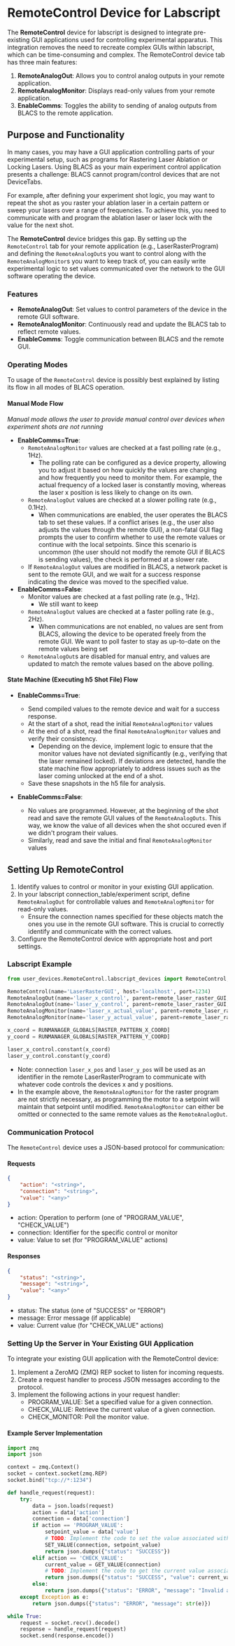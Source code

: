 # RemoteControl Device for Labscript

The **RemoteControl** device for labscript is designed to integrate pre-existing GUI applications used for controlling experimental apparatus. This integration removes the need to recreate complex GUIs within labscript, which can be time-consuming and complex. The RemoteControl device tab has three main features:

1. **RemoteAnalogOut**: Allows you to control analog outputs in your remote application.
2. **RemoteAnalogMonitor**: Displays read-only values from your remote application.
3. **EnableComms**: Toggles the ability to sending of analog outputs from BLACS to the remote application.

## Purpose and Functionality

In many cases, you may have a GUI application controlling parts of your experimental setup, such as programs for Rastering Laser Ablation or Locking Lasers. Using BLACS as your main experiment control application presents a challenge: BLACS cannot program/control devices that are not DeviceTabs.

For example, after defining your experiment shot logic, you may want to repeat the shot as you raster your ablation laser in a certain pattern or sweep your lasers over a range of frequencies. To achieve this, you need to communicate with and program the ablation laser or laser lock with the value for the next shot.

The **RemoteControl** device bridges this gap. By setting up the `RemoteControl` tab for your remote application (e.g., LaserRasterProgram) and defining the `RemoteAnalogOut`s you want to control along with the `RemoteAnalogMonitor`s you want to keep track of, you can easily write experimental logic to set values communicated over the network to the GUI software operating the device.

### Features

- **RemoteAnalogOut**: Set values to control parameters of the device in the remote GUI software.
- **RemoteAnalogMonitor**: Continuously read and update the BLACS tab to reflect remote values.
- **EnableComms**: Toggle communication between BLACS and the remote GUI.

### Operating Modes
To usage of the `RemoteControl` device is possibly best explained by listing its flow in all modes of BLACS operation. 

#### Manual Mode Flow
_Manual mode allows the user to provide manual control over devices when experiment shots are not running_
- **EnableComms=True**:
  - `RemoteAnalogMonitor` values are checked at a fast polling rate (e.g., 1Hz).
    - The polling rate can be configured as a device property, allowing you to adjust it based on how quickly the values are changing and how frequently you need to monitor them. For example, the actual frequency of a locked laser is constantly moving, whereas the laser x position is less likely to change on its own.
  - `RemoteAnalogOut` values are checked at a slower polling rate (e.g., 0.1Hz).
    - When communications are enabled, the user operates the BLACS tab to set these values. If a conflict arises (e.g., the user also adjusts the values through the remote GUI), a non-fatal GUI flag prompts the user to confirm whether to use the remote values or continue with the local setpoints. Since this scenario is uncommon (the user should not modify the remote GUI if BLACS is sending values), the check is performed at a slower rate.
  - If `RemoteAnalogOut` values are modified in BLACS, a network packet is sent to the remote GUI, and we wait for a success response indicating the device was moved to the specified value.
- **EnableComms=False**:
  - Monitor values are checked at a fast polling rate (e.g., 1Hz).
    - We still want to keep
  - `RemoteAnalogOut` values are checked at a faster polling rate (e.g., 2Hz).
    - When communications are not enabled, no values are sent from BLACS, allowing the device to be operated freely from the remote GUI. We want to poll faster to stay as up-to-date on the remote values being set
  - `RemoteAnalogOut`s are disabled for manual entry, and values are updated to match the remote values based on the above polling.

#### State Machine (Executing h5 Shot File) Flow

- **EnableComms=True**:
  - Send compiled values to the remote device and wait for a success response.
  - At the start of a shot, read the initial `RemoteAnalogMonitor` values
  - At the end of a shot, read the final `RemoteAnalogMonitor` values and verify their consistency.
    - Depending on the device, implement logic to ensure that the monitor values have not deviated significantly (e.g., verifying that the laser remained locked). If deviations are detected, handle the state machine flow appropriately to address issues such as the laser coming unlocked at the end of a shot.
  - Save these snapshots in the h5 file for analysis.

- **EnableComms=False**:
  - No values are programmed. However, at the beginning of the shot read and save the remote GUI values of the `RemoteAnalogOuts`. This way, we know the value of all devices when the shot occured even if we didn't program their values.
  - Similarly, read and save the initial and final `RemoteAnalogMonitor` values 

## Setting Up RemoteControl

1. Identify values to control or monitor in your existing GUI application.
2. In your labscript connection_table/experiment script, define `RemoteAnalogOut` for controllable values and `RemoteAnalogMonitor` for read-only values.
    * Ensure the connection names specified for these objects match the ones you use in the remote GUI software. This is crucial to correctly identify and communicate with the correct values.
3. Configure the RemoteControl device with appropriate host and port settings.

### Labscript Example

```python
from user_devices.RemoteControl.labscript_devices import RemoteControl, RemoteAnalogOut, RemoteAnalogMonitor

RemoteControl(name='LaserRasterGUI', host='localhost', port=1234)
RemoteAnalogOut(name='laser_x_control', parent=remote_laser_raster_GUI, connection='laser_x_pos')
RemoteAnalogOut(name='laser_y_control', parent=remote_laser_raster_GUI, connection='laser_y_pos')
RemoteAnalogMonitor(name='laser_x_actual_value', parent=remote_laser_raster_GUI, connection='laser_x_actual_value')
RemoteAnalogMonitor(name='laser_y_actual_value', parent=remote_laser_raster_GUI, connection='laser_y_actual_value')

x_coord = RUNMANAGER_GLOBALS[RASTER_PATTERN_X_COORD]
y_coord = RUNMANAGER_GLOBALS[RASTER_PATTERN_Y_COORD]

laser_x_control.constant(x_coord)
laser_y_control.constant(y_coord)
```

* Note: connection `laser_x_pos` and `laser_y_pos` will be used as an identifier in the remote LaserRasterProgram to communicate with whatever code controls the devices x and y positions.
* In the example above, the `RemoteAnalogMonitor` for the raster program are not strictly necessary, as programming the motor to a setpoint will maintain that setpoint until modified. `RemoteAnalogMonitor` can either be omitted or connected to the same remote values as the `RemoteAnalogOut`.

### Communication Protocol
The `RemoteControl` device uses a JSON-based protocol for communication:

#### Requests

```json
{
    "action": "<string>",
    "connection": "<string>",
    "value": "<any>"
}
```

* action: Operation to perform (one of "PROGRAM_VALUE", "CHECK_VALUE")
* connection: Identifier for the specific control or monitor
* value: Value to set (for "PROGRAM_VALUE" actions)

#### Responses

```json
{
    "status": "<string>",
    "message": "<string>",
    "value": "<any>"
}
```

* status: The status (one of "SUCCESS" or "ERROR")
* message: Error message (if applicable)
* value: Current value (for "CHECK_VALUE" actions)

### Setting Up the Server in Your Existing GUI Application
To integrate your existing GUI application with the RemoteControl device:

1. Implement a ZeroMQ (ZMQ) REP socket to listen for incoming requests.
2. Create a request handler to process JSON messages according to the protocol.
3. Implement the following actions in your request handler:
    * PROGRAM_VALUE: Set a specified value for a given connection.
    * CHECK_VALUE: Retrieve the current value of a given connection.
    * CHECK_MONITOR: Poll the monitor value.

#### Example Server Implementation

```python
import zmq
import json

context = zmq.Context()
socket = context.socket(zmq.REP)
socket.bind("tcp://*:1234")

def handle_request(request):
    try:
        data = json.loads(request)
        action = data['action']
        connection = data['connection']
        if action == 'PROGRAM_VALUE':
            setpoint_value = data['value']
            # TODO: Implement the code to set the value associated with the connection
            SET_VALUE(connection, setpoint_value)
            return json.dumps({"status": "SUCCESS"})
        elif action == 'CHECK_VALUE':
            current_value = GET_VALUE(connection)
            # TODO: Implement the code to get the current value associated with the connection
            return json.dumps({"status": "SUCCESS", "value": current_value})
        else:
            return json.dumps({"status": "ERROR", "message": "Invalid action"})
    except Exception as e:
        return json.dumps({"status": "ERROR", "message": str(e)})

while True:
    request = socket.recv().decode()
    response = handle_request(request)
    socket.send(response.encode())
```